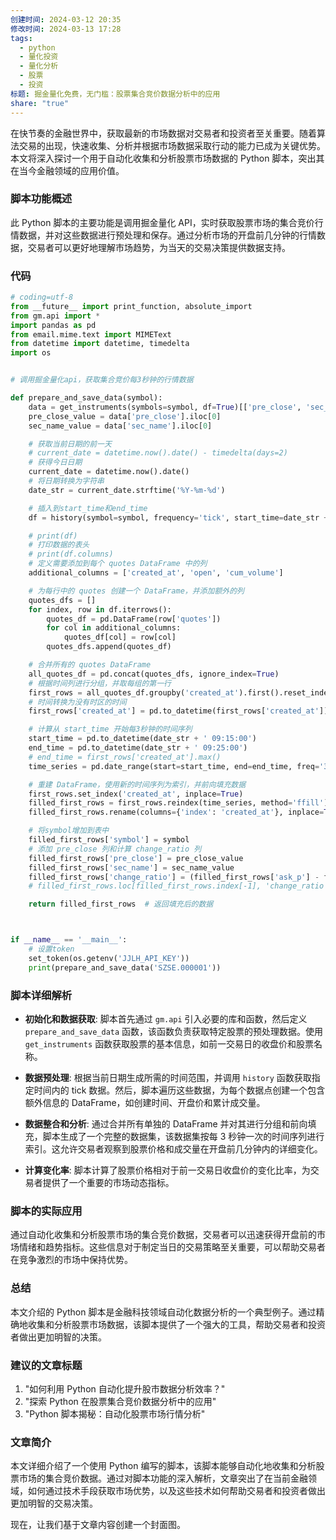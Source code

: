 ```yaml
---
创建时间: 2024-03-12 20:35
修改时间: 2024-03-13 17:28
tags:
  - python
  - 量化投资
  - 量化分析
  - 股票
  - 投资
标题: 掘金量化免费，无门槛：股票集合竞价数据分析中的应用
share: "true"
---
```



在快节奏的金融世界中，获取最新的市场数据对交易者和投资者至关重要。随着算法交易的出现，快速收集、分析并根据市场数据采取行动的能力已成为关键优势。本文将深入探讨一个用于自动化收集和分析股票市场数据的 Python 脚本，突出其在当今金融领域的应用价值。

### 脚本功能概述

此 Python 脚本的主要功能是调用掘金量化 API，实时获取股票市场的集合竞价行情数据，并对这些数据进行预处理和保存。通过分析市场的开盘前几分钟的行情数据，交易者可以更好地理解市场趋势，为当天的交易决策提供数据支持。

### 代码

```python
# coding=utf-8
from __future__ import print_function, absolute_import
from gm.api import *
import pandas as pd
from email.mime.text import MIMEText
from datetime import datetime, timedelta
import os


# 调用掘金量化api，获取集合竞价每3秒钟的行情数据

def prepare_and_save_data(symbol):
    data = get_instruments(symbols=symbol, df=True)[['pre_close', 'sec_name']]
    pre_close_value = data['pre_close'].iloc[0]
    sec_name_value = data['sec_name'].iloc[0]

    # 获取当前日期的前一天
    # current_date = datetime.now().date() - timedelta(days=2)
    # 获得今日日期
    current_date = datetime.now().date()
    # 将日期转换为字符串
    date_str = current_date.strftime('%Y-%m-%d')

    # 插入到start_time和end_time
    df = history(symbol=symbol, frequency='tick', start_time=date_str + ' 09:15:00', end_time=date_str + ' 09:25:00', fields='', adjust=ADJUST_PREV, df=True)

    # print(df)
    # 打印数据的表头
    # print(df.columns)
    # 定义需要添加到每个 quotes DataFrame 中的列
    additional_columns = ['created_at', 'open', 'cum_volume']

    # 为每行中的 quotes 创建一个 DataFrame，并添加额外的列
    quotes_dfs = []
    for index, row in df.iterrows():
        quotes_df = pd.DataFrame(row['quotes'])
        for col in additional_columns:
            quotes_df[col] = row[col]
        quotes_dfs.append(quotes_df)

    # 合并所有的 quotes DataFrame
    all_quotes_df = pd.concat(quotes_dfs, ignore_index=True)
    # 根据时间列进行分组，并取每组的第一行
    first_rows = all_quotes_df.groupby('created_at').first().reset_index()
    # 时间转换为没有时区的时间
    first_rows['created_at'] = pd.to_datetime(first_rows['created_at']).dt.tz_localize(None)

    # 计算从 start_time 开始每3秒钟的时间序列
    start_time = pd.to_datetime(date_str + ' 09:15:00')
    end_time = pd.to_datetime(date_str + ' 09:25:00')
    # end_time = first_rows['created_at'].max()
    time_series = pd.date_range(start=start_time, end=end_time, freq='3S')

    # 重建 DataFrame，使用新的时间序列为索引，并前向填充数据
    first_rows.set_index('created_at', inplace=True)
    filled_first_rows = first_rows.reindex(time_series, method='ffill').fillna(0).reset_index()
    filled_first_rows.rename(columns={'index': 'created_at'}, inplace=True)

    # 将symbol增加到表中
    filled_first_rows['symbol'] = symbol
    # 添加 pre_close 列和计算 change_ratio 列
    filled_first_rows['pre_close'] = pre_close_value
    filled_first_rows['sec_name'] = sec_name_value
    filled_first_rows['change_ratio'] = (filled_first_rows['ask_p'] - filled_first_rows['pre_close']) / filled_first_rows['pre_close']
    # filled_first_rows.loc[filled_first_rows.index[-1], 'change_ratio'] = (filled_first_rows.loc[filled_first_rows.index[-1], 'open'] - pre_close_value) / pre_close_value

    return filled_first_rows  # 返回填充后的数据



if __name__ == '__main__':
    # 设置token
    set_token(os.getenv('JJLH_API_KEY'))
    print(prepare_and_save_data('SZSE.000001'))

```

### 脚本详细解析

- **初始化和数据获取**: 脚本首先通过 `gm.api` 引入必要的库和函数，然后定义 `prepare_and_save_data` 函数，该函数负责获取特定股票的预处理数据。使用 `get_instruments` 函数获取股票的基本信息，如前一交易日的收盘价和股票名称。

- **数据预处理**: 根据当前日期生成所需的时间范围，并调用 `history` 函数获取指定时间内的 tick 数据。然后，脚本遍历这些数据，为每个数据点创建一个包含额外信息的 DataFrame，如创建时间、开盘价和累计成交量。

- **数据整合和分析**: 通过合并所有单独的 DataFrame 并对其进行分组和前向填充，脚本生成了一个完整的数据集，该数据集按每 3 秒钟一次的时间序列进行索引。这允许交易者观察到股票价格和成交量在开盘前几分钟内的详细变化。

- **计算变化率**: 脚本计算了股票价格相对于前一交易日收盘价的变化比率，为交易者提供了一个重要的市场动态指标。

### 脚本的实际应用

通过自动化收集和分析股票市场的集合竞价数据，交易者可以迅速获得开盘前的市场情绪和趋势指标。这些信息对于制定当日的交易策略至关重要，可以帮助交易者在竞争激烈的市场中保持优势。

### 总结

本文介绍的 Python 脚本是金融科技领域自动化数据分析的一个典型例子。通过精确地收集和分析股票市场数据，该脚本提供了一个强大的工具，帮助交易者和投资者做出更加明智的决策。

### 建议的文章标题

1. "如何利用 Python 自动化提升股市数据分析效率？"
2. "探索 Python 在股票集合竞价数据分析中的应用"
3. "Python 脚本揭秘：自动化股票市场行情分析"

### 文章简介

本文详细介绍了一个使用 Python 编写的脚本，该脚本能够自动化地收集和分析股票市场的集合竞价数据。通过对脚本功能的深入解析，文章突出了在当前金融领域，如何通过技术手段获取市场优势，以及这些技术如何帮助交易者和投资者做出更加明智的交易决策。

现在，让我们基于文章内容创建一个封面图。